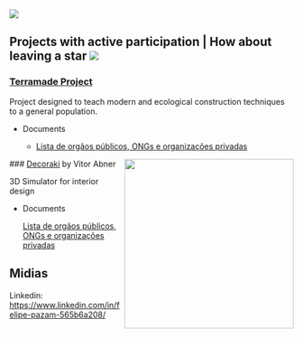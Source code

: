 <img src="https://github.com/felipe-pazam/felipe-pazam/blob/main/mysvg.svg">





## Projects with active participation | How about leaving a star <img src="https://github.com/felipe-pazam/felipe-pazam/blob/main/octicon.svg">

### <a href="https://github.com/felipe-pazam/Projeto-Terramade">Terramade Project</a>

Project designed to teach modern and ecological construction techniques to a general population.
  
   * Documents
      
      * <a href="">Lista de orgãos públicos, ONGs e organizações privadas<a>

<img src="imagens/mascote.png" align="right" width="300">      
### <a href="https://github.com/felipe-pazam/Decoraki">Decoraki</a> by Vitor Abner

3D Simulator for interior design
  
   * Documents
      
      <a href="">Lista de orgãos públicos, ONGs e organizações privadas<a>
      <!--* <a href="https://abd.org.br/">Associação Brasileira de Design de Interiores (ABD)<a>-->

## Midias

Linkedin: https://www.linkedin.com/in/felipe-pazam-565b6a208/
